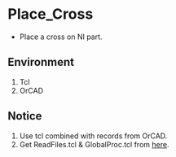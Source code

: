 # Place_Cross
* Place a cross on NI part.

## Environment
1. Tcl
2. OrCAD

## Notice
1. Use tcl combined with records from OrCAD.
2. Get ReadFiles.tcl & GlobalProc.tcl from [here](https://github.com/GelzoneCC/Display_Properties).
